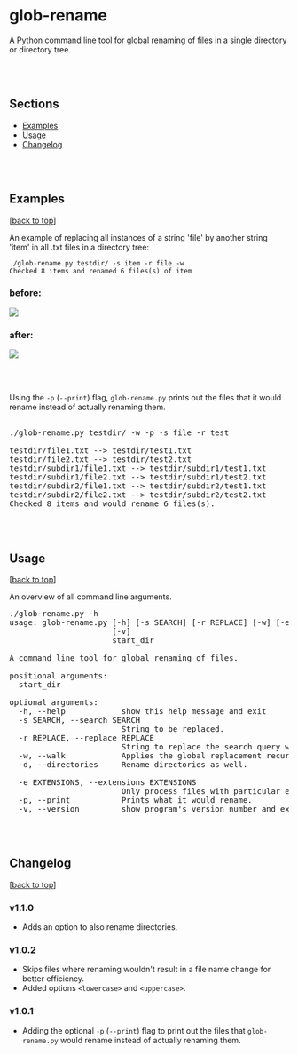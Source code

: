 # glob-rename

A Python command line tool for global renaming of files in a single directory or directory tree.

<br>
<br>

## Sections
- [Examples](#examples)
- [Usage](#usage)
- [Changelog](#changelog)

<br>
<br>

## Examples
[[back to top](#sections)]

An example of replacing all instances of a string 'file' by another string 'item' in all .txt files in a directory tree:

	./glob-rename.py testdir/ -s item -r file -w
	Checked 8 items and renamed 6 files(s) of item

### before:
![](./images/img_1.png)

### after:
![](./images/img_2.png)

<br>
<br>

Using the `-p` (`--print`) flag, `glob-rename.py` prints out the files that it would rename instead of actually renaming them.
<pre> 
./glob-rename.py testdir/ -w -p -s file -r test

testdir/file1.txt --> testdir/test1.txt
testdir/file2.txt --> testdir/test2.txt
testdir/subdir1/file1.txt --> testdir/subdir1/test1.txt
testdir/subdir1/file2.txt --> testdir/subdir1/test2.txt
testdir/subdir2/file1.txt --> testdir/subdir2/test1.txt
testdir/subdir2/file2.txt --> testdir/subdir2/test2.txt
Checked 8 items and would rename 6 files(s).</pre>

<br>
<br>

## Usage
[[back to top](#sections)]

An overview of all command line arguments.


<pre>./glob-rename.py -h
usage: glob-rename.py [-h] [-s SEARCH] [-r REPLACE] [-w] [-e EXTENSIONS] [-p]
                      [-v]
                      start_dir

A command line tool for global renaming of files.

positional arguments:
  start_dir

optional arguments:
  -h, --help            show this help message and exit
  -s SEARCH, --search SEARCH
                        String to be replaced.
  -r REPLACE, --replace REPLACE
                        String to replace the search query with.
  -w, --walk            Applies the global replacement recursively to sub-directorires.
  -d, --directories     Rename directories as well.

  -e EXTENSIONS, --extensions EXTENSIONS
                        Only process files with particular extensions. Comma separated, e.g., ".txt,.py"
  -p, --print           Prints what it would rename.
  -v, --version         show program's version number and exit</pre>

<br>
<br>

## Changelog
[[back to top](#sections)]

### v1.1.0
- Adds an option to also rename directories.

### v1.0.2
- Skips files where renaming wouldn't result in a file name change for better efficiency.
- Added options `<lowercase>` and `<uppercase>`.


### v1.0.1
- Adding the optional `-p` (`--print`) flag to  print out the files that `glob-rename.py` would rename instead of actually renaming them.
